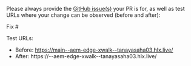 Please always provide the [GitHub issue(s)](../issues) your PR is for, as well as test URLs where your change can be observed (before and after):

Fix #<gh-issue-id>

Test URLs:
- Before: https://main--aem-edge-xwalk--tanayasaha03.hlx.live/
- After: https://<branch>--aem-edge-xwalk--tanayasaha03.hlx.live/
